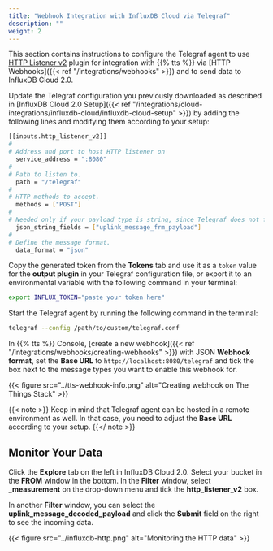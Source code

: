 ```yaml
---
title: "Webhook Integration with InfluxDB Cloud via Telegraf"
description: ""
weight: 2
---
```


This section contains instructions to configure the Telegraf agent to use [HTTP Listener v2](https://github.com/influxdata/telegraf/blob/master/plugins/inputs/http_listener_v2/) plugin for integration with {{% tts %}} via [HTTP Webhooks]({{< ref "/integrations/webhooks" >}}) and to send data to InfluxDB Cloud 2.0.

<!--more-->

Update the Telegraf configuration you previously downloaded as described in [InfluxDB Cloud 2.0 Setup]({{< ref "/integrations/cloud-integrations/influxdb-cloud/influxdb-cloud-setup" >}}) by adding the following lines and modifying them according to your setup:

```bash
[[inputs.http_listener_v2]]
#
# Address and port to host HTTP listener on
  service_address = ":8080"
#
# Path to listen to.
  path = "/telegraf"
#
# HTTP methods to accept.
  methods = ["POST"]
#
# Needed only if your payload type is string, since Telegraf does not forward data of this type by default.
  json_string_fields = ["uplink_message_frm_payload"]
#
# Define the message format.
  data_format = "json"
```

Copy the generated token from the **Tokens** tab and use it as a `token` value for the **output plugin** in your Telegraf configuration file, or export it to an environmental variable with the following command in your terminal:

```bash
export INFLUX_TOKEN="paste your token here"
```

Start the Telegraf agent by running the following command in the terminal:

```bash
telegraf --config /path/to/custom/telegraf.conf
```
In {{% tts %}} Console, [create a new webhook]({{< ref "/integrations/webhooks/creating-webhooks" >}}) with JSON **Webhook format**, set the **Base URL** to `http://localhost:8080/telegraf` and tick the box next to the message types you want to enable this webhook for.

{{< figure src="../tts-webhook-info.png" alt="Creating webhook on The Things Stack" >}}

{{< note >}} Keep in mind that Telegraf agent can be hosted in a remote environment as well. In that case, you need to adjust the **Base URL** according to your setup. {{</ note >}}

## Monitor Your Data

Click the **Explore** tab on the left in InfluxDB Cloud 2.0. Select your bucket in the **FROM** window in the bottom. In the **Filter** window, select **_measurement** on the drop-down menu and tick the **http_listener_v2** box. 

In another **Filter** window, you can select the **uplink_message_decoded_payload** and click the **Submit** field on the right to see the incoming data.

{{< figure src="../influxdb-http.png" alt="Monitoring the HTTP data" >}}
